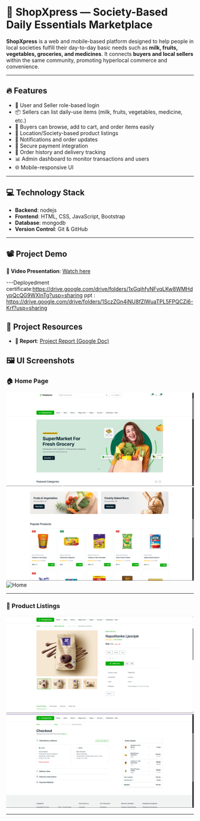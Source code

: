 # 🛒 ShopXpress — Society-Based Daily Essentials Marketplace

**ShopXpress** is a web and mobile-based platform designed to help people in local societies fulfill their day-to-day basic needs such as **milk, fruits, vegetables, groceries, and medicines**. It connects **buyers and local sellers** within the same community, promoting hyperlocal commerce and convenience.

---

## 🔥 Features

- 🧍 User and Seller role-based login
- 📦 Sellers can list daily-use items (milk, fruits, vegetables, medicine, etc.)
- 🛒 Buyers can browse, add to cart, and order items easily
- 📍 Location/Society-based product listings
- 🔔 Notifications and order updates
- 💸 Secure payment integration
- 🧾 Order history and delivery tracking
- 📊 Admin dashboard to monitor transactions and users
- 🌐 Mobile-responsive UI

---

## 💻 Technology Stack

- **Backend**: nodejs
- **Frontend**: HTML, CSS, JavaScript, Bootstrap
- **Database**: mongodb
- **Version Control**: Git & GitHub

---

## 📽️ Project Demo

**🔗 Video Presentation**: [Watch here](https://drive.google.com/file/d/1MQIH08FtFYHb0uPxfO7mjJyKYmUjZ4pb/view?usp=sharing)

---Deployedment certificate:https://drive.google.com/drive/folders/1xGqihfyNFvqLKw8WMHdypQcQG9WXlnTg?usp=sharing
ppt : https://drive.google.com/drive/folders/1SczZGn4iNU8fZlWuaTPL5FPQCZi6-Krf?usp=sharing
## 📄 Project Resources

- **📑 Report**: [Project Report (Google Doc)](https://docs.google.com/document/d/1N0hOc7tITM6NJ-0n0rmNnKxT3tz2Zlnm/edit?usp=drive_link&ouid=110297507664336986665&rtpof=true&sd=true)

## 🖼️ UI Screenshots

### 🏠 Home Page  
![Home](home1.png)
![Home](hom2.png)
![Home](home3.png)

---

### 🛒 Product Listings  
![Product Listings](product.png)
![Product Listings](chkout.png)

---


